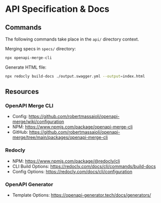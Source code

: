 # API Specification & Docs

## Commands

The following commands take place in the `api/` directory context.

Merging specs in `specs/` directory:

```sh
npx openapi-merge-cli
```

Generate HTML file:

```sh
npx redocly build-docs ./output.swagger.yml --output=index.html
```

## Resources

### OpenAPI Merge CLI

- Config: <https://github.com/robertmassaioli/openapi-merge/wiki/configuration>
- NPM: <https://www.npmjs.com/package/openapi-merge-cli>
- GitHub: <https://github.com/robertmassaioli/openapi-merge/tree/main/packages/openapi-merge-cli>

### Redocly

- NPM: <https://www.npmjs.com/package/@redocly/cli>
- CLI Build Options: <https://redocly.com/docs/cli/commands/build-docs>
- Config Options: <https://redocly.com/docs/cli/configuration>

### OpenAPI Generator

- Template Options: <https://openapi-generator.tech/docs/generators/>

